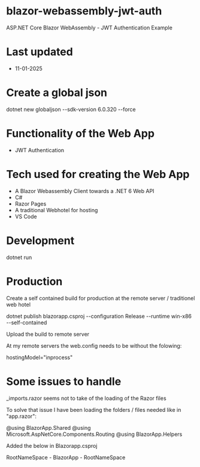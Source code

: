 # blazor-webassembly-jwt-auth

ASP.NET Core Blazor WebAssembly - JWT Authentication Example

# Last updated

- 11-01-2025

# Create a global json

dotnet new globaljson --sdk-version 6.0.320 --force

# Functionality of the Web App

- JWT Authentication 

# Tech used for creating the Web App

- A Blazor Webassembly Client towards a .NET 6 Web API
- C#
- Razor Pages
- A traditional Webhotel for hosting
- VS Code

# Development

dotnet run

# Production

Create a self contained build for production at the remote server / traditionel web hotel

dotnet publish blazorapp.csproj --configuration Release --runtime win-x86 --self-contained

Upload the build to remote server

At my remote servers the web.config needs to be without the folowing:

hostingModel="inprocess"

# Some issues to handle

_imports.razor seems not to take of the loading of the Razor files

To solve that issue I have been loading the folders / files needed like in "app.razor":

@using BlazorApp.Shared
@using Microsoft.AspNetCore.Components.Routing
@using BlazorApp.Helpers

Added the below in Blazorapp.csproj

RootNameSpace - BlazorApp - RootNameSpace

